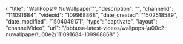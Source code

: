 {
    "title": "WallPops!&reg; NuWallpaper&trade;",
    "description": "",
    "channelid": "111091684",
    "videoid": "109968868",
    "date_created": "1502518589",
    "date_modified": "1504049171",
    "type": "captivate",
    "layout": "channelVideo",
    "url": "\/bbbusa-latest-videos\/wallpops-\u00c2-nuwallpaper\u00e2\/111091684-109968868"
}